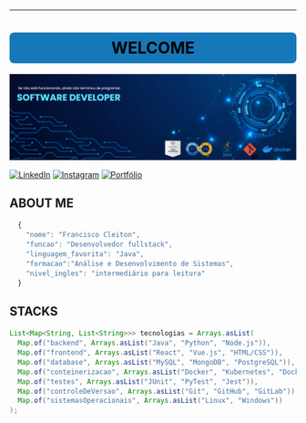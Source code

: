 <br>
<hr>

<h1 style="background-color:rgb(21, 120, 185); color: #000000; padding: 10px; border-radius: 8px; text-align:center;">
  WELCOME
</h1>





![banner](/src/capa2.png)

[![LinkedIn](https://img.shields.io/badge/LinkedIn-blue?style=for-the-badge&logo=linkedin)](https://www.linkedin.com/in/fc-dev/)
[![Instagram](https://img.shields.io/badge/Instagram-E4405F?style=for-the-badge&logo=instagram&logoColor=white)](https://www.instagram.com/cleitonsousa.io)
[![Portfólio](https://img.shields.io/badge/Portfólio-000?style=for-the-badge&logo=internet-explorer&logoColor=white)](https://portifolio-eight-mauve-70.vercel.app/)


## ABOUT ME  
```js
  {
    "nome": "Francisco Cleiton",
    "funcao": "Desenvolvedor fullstack",
    "linguagem_favorita": "Java",
    "formacao":"Análise e Desenvolvimento de Sistemas",
    "nivel_ingles": "intermediário para leitura"
  }
```

## STACKS

```java
List<Map<String, List<String>>> tecnologias = Arrays.asList(
  Map.of("backend", Arrays.asList("Java", "Python", "Node.js")),
  Map.of("frontend", Arrays.asList("React", "Vue.js", "HTML/CSS")),
  Map.of("database", Arrays.asList("MySQL", "MongoDB", "PostgreSQL")),
  Map.of("conteinerizacao", Arrays.asList("Docker", "Kubernetes", "Docker Compose")),
  Map.of("testes", Arrays.asList("JUnit", "PyTest", "Jest")),
  Map.of("controleDeVersao", Arrays.asList("Git", "GitHub", "GitLab")),
  Map.of("sistemasOperacionais", Arrays.asList("Linux", "Windows"))
);
```







